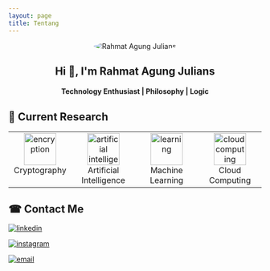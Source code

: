 ```yaml
---
layout: page
title: Tentang
---
```


<center> <img data-src="assets/images/my.png" style="max-width: 70%; border-radius: 105%;" alt="Rahmat Agung Julians"/> </center>
<h2 align="center">Hi 👋, I'm Rahmat Agung Julians</h2>
<h4 align="center">Technology Enthusiast | Philosophy | Logic</h4>


## 🔎 Current Research
<center>

<table>
  <tbody>
    <tr valign="top">
      <td width="25%" align="center">
        <img height="64px" data-src="https://img.icons8.com/nolan/64/data-encryption.png" alt="encryption"><br/>
         <span>Cryptography</span>
      </td>
      <td width="25%" align="center">
        <img height="64px" data-src="https://img.icons8.com/nolan/64/artificial-intelligence.png" alt="artificial intelligence"><br>
        <span>Artificial Intelligence</span>
      </td>
      <td width="25%" align="center">
        <img height="64px" data-src="https://img.icons8.com/nolan/64/learning.png" alt="learning"><br/>
        <span>Machine Learning</span>
      </td>
      <td width="25%" align="center">
        <img height="64px" data-src="https://img.icons8.com/nolan/64/cloud-sync.png" alt="cloud computing"><br/> 
        <span>Cloud Computing</span>
      </td>
    </tr>
  </tbody>
</table>
</center>


## ☎ Contact Me
<a href="https://www.linkedin.com/in/rahmatagungj/"> <img data-src="https://img.shields.io/badge/-rahmatagungj-red?style=flat-square&logo=Linkedin&logoColor=white&link=https://www.linkedin.com/in/rahmatagungj/" alt="linkedin"/></a>

<a href="https://instagram.com/rahmatagungj"> <img data-src="https://img.shields.io/badge/-rahmatagungj-purple?style=flat-square&logo=instagram&logoColor=white&link=https://instagram.com/rahmatagungj/" alt="instagram"/></a>

<a href="mailto:rahmatagungj@gmail.com"> <img data-src="https://img.shields.io/badge/-rahmatagungj@gmail.com-c14438?style=flat-square&logo=Gmail&logoColor=white&link=mailto:rahmatagungj@gmail.com" alt="email"/></a>
